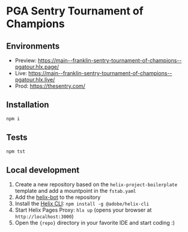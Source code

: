 # PGA Sentry Tournament of Champions

## Environments
- Preview: https://main--franklin-sentry-tournament-of-champions--pgatour.hlx.page/
- Live: https://main--franklin-sentry-tournament-of-champions--pgatour.hlx.live/
- Prod: https://thesentry.com/

## Installation

```sh
npm i
```

## Tests

```sh
npm tst
```

## Local development

1. Create a new repository based on the `helix-project-boilerplate` template and add a mountpoint in the `fstab.yaml`
1. Add the [helix-bot](https://github.com/apps/helix-bot) to the repository
1. Install the [Helix CLI](https://github.com/adobe/helix-cli): `npm install -g @adobe/helix-cli`
1. Start Helix Pages Proxy: `hlx up` (opens your browser at `http://localhost:3000`)
1. Open the `{repo}` directory in your favorite IDE and start coding :)
